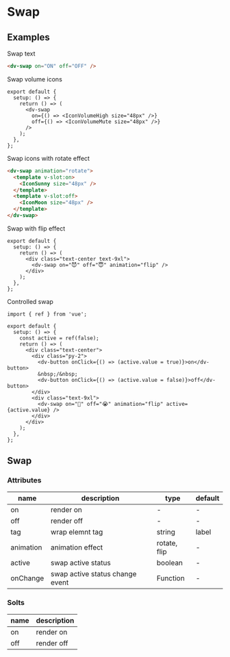 # Swap

## Examples

Swap text

```html :::demo
<dv-swap on="ON" off="OFF" />
```

Swap volume icons

```tsx :::run
export default {
  setup: () => {
    return () => (
      <dv-swap
        on={() => <IconVolumeHigh size="48px" />}
        off={() => <IconVolumeMute size="48px" />}
      />
    );
  },
};
```

Swap icons with rotate effect

```html :::demo
<dv-swap animation="rotate">
  <template v-slot:on>
    <IconSunny size="48px" />
  </template>
  <template v-slot:off>
    <IconMoon size="48px" />
  </template>
</dv-swap>
```

Swap with flip effect

```tsx :::run
export default {
  setup: () => {
    return () => (
      <div class="text-center text-9xl">
        <dv-swap on="😈" off="😇" animation="flip" />
      </div>
    );
  },
};
```

Controlled swap

```tsx :::run
import { ref } from 'vue';

export default {
  setup: () => {
    const active = ref(false);
    return () => (
      <div class="text-center">
        <div class="py-2">
          <dv-button onClick={() => (active.value = true)}>on</dv-button>
          &nbsp;/&nbsp;
          <dv-button onClick={() => (active.value = false)}>off</dv-button>
        </div>
        <div class="text-9xl">
          <dv-swap on="🥳" off="😭" animation="flip" active={active.value} />
        </div>
      </div>
    );
  },
};
```

## Swap

### Attributes

| name      | description                     | type         | default |
| --------- | ------------------------------- | ------------ | ------- |
| on        | render on                       | -            | -       |
| off       | render off                      | -            | -       |
| tag       | wrap elemnt tag                 | string       | label   |
| animation | animation effect                | rotate, flip | -       |
| active    | swap active status              | boolean      | -       |
| onChange  | swap active status change event | Function     | -       |

### Solts

| name | description |
| ---- | ----------- |
| on   | render on   |
| off  | render off  |
